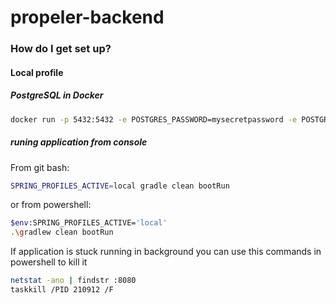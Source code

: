 # propeler-backend

### How do I get set up? ###

#### Local profile
##### PostgreSQL in Docker

```sh
docker run -p 5432:5432 -e POSTGRES_PASSWORD=mysecretpassword -e POSTGRES_DB=propeler -d postgres
```

##### runing application from console
From git bash:
```sh
SPRING_PROFILES_ACTIVE=local gradle clean bootRun
```
or from powershell:
```sh
$env:SPRING_PROFILES_ACTIVE='local'
.\gradlew clean bootRun
```
If application is stuck running in background you can use this commands in powershell to kill it
```sh
netstat -ano | findstr :8080
taskkill /PID 210912 /F
```